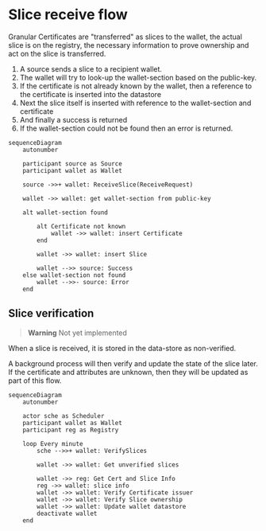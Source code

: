 # Slice receive flow

Granular Certificates are "transferred" as slices to the wallet,
the actual slice is on the registry,
the necessary information to prove ownership and act on the slice is transferred.

1. A source sends a slice to a recipient wallet.
2. The wallet will try to look-up the wallet-section based on the public-key.
3. If the certificate is not already known by the wallet, then a reference to the certificate is inserted into the datastore
4. Next the slice itself is inserted with reference to the wallet-section and certificate
5. And finally a success is returned
6. If the wallet-section could not be found then an error is returned.

```mermaid
sequenceDiagram
    autonumber

    participant source as Source
    participant wallet as Wallet

    source ->>+ wallet: ReceiveSlice(ReceiveRequest)

    wallet ->> wallet: get wallet-section from public-key

    alt wallet-section found

        alt Certificate not known
            wallet ->> wallet: insert Certificate
        end

        wallet ->> wallet: insert Slice

        wallet -->> source: Success
    else wallet-section not found
        wallet -->>- source: Error
    end

```

## Slice verification

> **Warning**
> Not yet implemented

When a slice is received, it is stored in the data-store as non-verified.

A background process will then verify and update the state of the slice later. If the certificate and attributes are unknown, then they will be updated as part of this flow.

```mermaid
sequenceDiagram
    autonumber

    actor sche as Scheduler
    participant wallet as Wallet
    participant reg as Registry

    loop Every minute
        sche -->>+ wallet: VerifySlices

        wallet ->> wallet: Get unverified slices

        wallet ->> reg: Get Cert and Slice Info
        reg ->> wallet: slice info
        wallet ->> wallet: Verify Certificate issuer
        wallet ->> wallet: Verify Slice ownership
        wallet ->> wallet: Update wallet datastore
        deactivate wallet
    end
```
